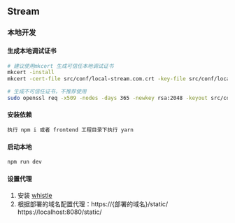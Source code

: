 ## Stream

### 本地开发

#### 生成本地调试证书

``` bash
# 建议使用mkcert 生成可信任本地调试证书
mkcert -install
mkcert -cert-file src/conf/local-stream.com.crt -key-file src/conf/local-stream.com.key local-stream.com

# 生成不可信任证书，不推荐使用
sudo openssl req -x509 -nodes -days 365 -newkey rsa:2048 -keyout src/conf/local-stream.com.key -out src/conf/local-stream.com.crt

```

#### 安装依赖
```bash
执行 npm i 或者 frontend 工程目录下执行 yarn
```

#### 启动本地
```bash
npm run dev
```

#### 设置代理
1. 安装 [whistle](https://www.npmjs.com/package/whistle)
2. 根据部署的域名配置代理：https://{部署的域名}/static/ https://localhost:8080/static/
